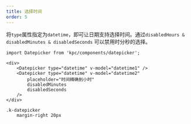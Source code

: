 ```yaml
---
title: 选择时间
order: 5
---
```


将`type`属性指定为`datetime`，即可让日期支持选择时间。通过`disabledHours & disabledMinutes & disabledSeconds`
可以禁用时分秒的选择。

```vdt
import Datepicker from 'kpc/components/datepicker';

<div>
    <Datepicker type="datetime" v-model="datetime1" />
    <Datepicker type="datetime" v-model="datetime2" 
        placeholder="时间精确到小时"
        disabledMinutes
        disabledSeconds
    />
</div>
```

```styl
.k-datepicker
    margin-right 20px
```
